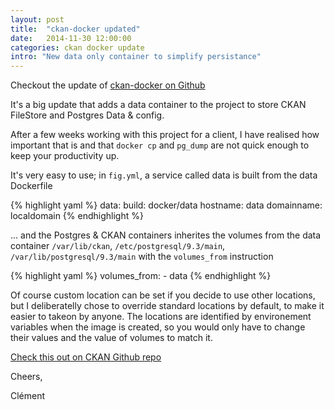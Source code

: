 ```yaml
---
layout: post
title:  "ckan-docker updated"
date:   2014-11-30 12:00:00
categories: ckan docker update
intro: "New data only container to simplify persistance"
---
```


Checkout the update of [ckan-docker on Github](https://github.com/ckan/ckan-docker)

It's a big update that adds a data container to the project to store CKAN FileStore and Postgres Data & config.

After a few weeks working with this project for a client, I have realised how important that is and that `docker cp` and `pg_dump` are not quick enough to keep your productivity up.

It's very easy to use; in `fig.yml`, a service called data is built from the data Dockerfile

{% highlight yaml %}
data:
  build: docker/data
  hostname: data
  domainname: localdomain
{% endhighlight %}

... and the Postgres & CKAN containers inherites the volumes from the data container `/var/lib/ckan`, `/etc/postgresql/9.3/main`, `/var/lib/postgresql/9.3/main` with the `volumes_from` instruction

{% highlight yaml %}
  volumes_from:
    - data
{% endhighlight %}

Of course custom location can be set if you decide to use other locations, but I deliberatelly chose to override standard locations by default, to make it easier to takeon by anyone.
The locations are identified by environement variables when the image is created, so you would only have to change their values and the value of volumes to match it.


<p class="well text-center">
	<a href="https://github.com/ckan/ckan-docker">Check this out on CKAN Github repo</a>
</p>

Cheers,

Clément
